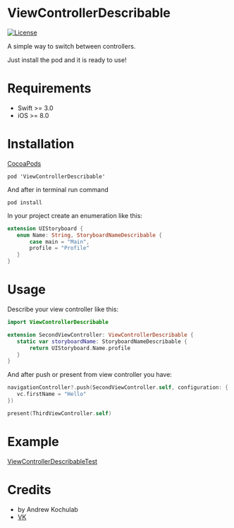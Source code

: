 ViewControllerDescribable
=======================

[![License](https://poser.pugx.org/buonzz/laravel-4-freegeoip/license.svg)](https://packagist.org/packages/buonzz/laravel-4-freegeoip)

A simple way to switch between controllers.

Just install the pod and it is ready to use!


Requirements
============

* Swift >= 3.0
* iOS >= 8.0

Installation
============

<a href="https://cocoapods.org/pods/ViewControllerDescribable">CocoaPods</a>

    pod 'ViewControllerDescribable'
    
And after in terminal run command
    
    pod install

In your project create an enumeration like this:
```swift
extension UIStoryboard {
   enum Name: String, StoryboardNameDescribable {
       case main = "Main",
       profile = "Profile"
   }
}
```
Usage
=====

Describe your view controller like this:
```swift
import ViewControllerDescribable

extension SecondViewController: ViewControllerDescribable {
   static var storyboardName: StoryboardNameDescribable {
       return UIStoryboard.Name.profile
   }
}
```
And after push or present from view controller you have:
```swift
navigationController?.push(SecondViewController.self, configuration: { vc in
   vc.firstName = "Hello"
})

present(ThirdViewController.self)
```
Example
=======

<a href="https://github.com/AndrewKochulab/ViewControllerDescribableTest">ViewControllerDescribableTest</a>

Credits
=======

* by Andrew Kochulab
* <a href="http://vk.com/ko4ylab">VK</a>
